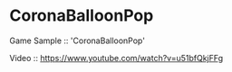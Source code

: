 # CoronaBalloonPop
Game Sample :: 'CoronaBalloonPop'

Video ::
https://www.youtube.com/watch?v=u51bfQkjFFg
